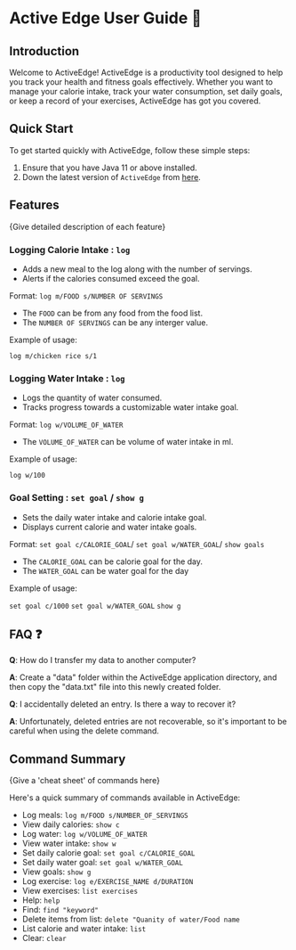 # Active Edge User Guide 💪

## Introduction

Welcome to ActiveEdge! ActiveEdge is a productivity tool 
designed to help you track your health and fitness goals
effectively. Whether you want to manage your calorie 
intake, track your water consumption, set daily goals,
or keep a record of your exercises, ActiveEdge has got
you covered.

## Quick Start

To get started quickly with ActiveEdge, 
follow these simple steps:

1. Ensure that you have Java 11 or above installed.
1. Down the latest version of `ActiveEdge` from [here](http://link.to/duke).

## Features 

{Give detailed description of each feature}

### Logging Calorie Intake : `log`
- Adds a new meal to the log along with the number of servings.
- Alerts if the calories consumed exceed the goal.

Format: `log m/FOOD s/NUMBER OF SERVINGS`

* The `FOOD` can be from any food from the food list.
* The `NUMBER OF SERVINGS` can be any interger value.  

Example of usage: 

`log m/chicken rice s/1`

### Logging Water Intake : `log`
- Logs the quantity of water consumed.
- Tracks progress towards a customizable water intake goal.

Format: `log w/VOLUME_OF_WATER`

* The `VOLUME_OF_WATER` can be volume of water intake in ml.

Example of usage:

`log w/100`

### Goal Setting : `set goal` / `show g`
- Sets the daily water intake and calorie intake goal.
- Displays current calorie and water intake goals.

Format: `set goal c/CALORIE_GOAL`/ `set goal w/WATER_GOAL`/ `show goals`

* The `CALORIE_GOAL` can be calorie goal for the day.
* The `WATER_GOAL` can be water goal for the day

Example of usage:

`set goal c/1000`
`set goal w/WATER_GOAL`
`show g`

## FAQ ❓

**Q**: How do I transfer my data to another computer? 

**A**:
Create a "data" folder within the ActiveEdge application directory, 
and then copy the "data.txt" file into this newly created folder.

**Q**: I accidentally deleted an entry. Is there a way to recover it?

**A**: Unfortunately, deleted entries are not recoverable, so it's 
important to be careful when using the delete command.



## Command Summary

{Give a 'cheat sheet' of commands here}

Here's a quick summary of commands available in ActiveEdge:

* Log meals: `log m/FOOD s/NUMBER_OF_SERVINGS`
* View daily calories: `show c`
* Log water: `log w/VOLUME_OF_WATER`
* View water intake: `show w`
* Set daily calorie goal: `set goal c/CALORIE_GOAL`
* Set daily water goal: `set goal w/WATER_GOAL`
* View goals: `show g`
* Log exercise: `log e/EXERCISE_NAME d/DURATION`
* View exercises: `list exercises`
* Help: `help`
* Find: `find "keyword"`
* Delete items from list: `delete "Quanity of water/Food name`
* List calorie and water intake: `list`
* Clear: `clear`
